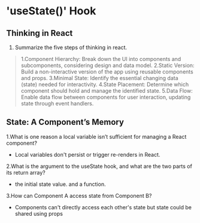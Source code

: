 # 'useState()' Hook

## Thinking in React

1. Summarize the five steps of thinking in react.

> 1.Component Hierarchy: Break down the UI into components and subcomponents, considering design and data model.
> 2.Static Version: Build a non-interactive version of the app using reusable components and props.
> 3.Minimal State: Identify the essential changing data (state) needed for interactivity.
> 4.State Placement: Determine which component should hold and manage the identified state.
> 5.Data Flow: Enable data flow between components for user interaction, updating state through event handlers.


## State: A Component’s Memory

1.What is one reason a local variable isn’t sufficient for managing a React component?
- Local variables don't persist or trigger re-renders in React.

2.What is the argument to the useState hook, and what are the two parts of its return array?
- the initial state value. and a function.

3.How can Component A access state from Component B?

- Components can't directly access each other's state but state could be shared using props



